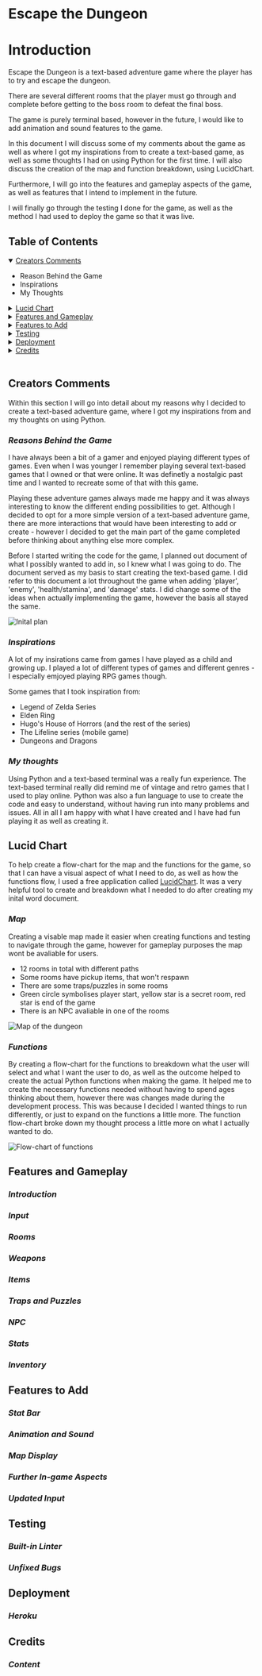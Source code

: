 
<!-- https://www.youtube.com/watch?v=lI6S2-icPHE&t=19s 
https://github.com/dante0527/TextBasedGame
https://www.youtube.com/watch?v=xHPmXArK6Tg&list=PL1-slM0ZOosXf2oQYZpTRAoeuo0TPiGpm&index=2
https://www.youtube.com/watch?v=Mq_bN1kZ71U&list=PLES3Y8j562C2ncjly27QLCz3TWuFlzKVq&index=5
https://linuxhint.com/colorama-python/
https://stackoverflow.com/questions/1413540/showing-an-image-from-console-in-python
CHECK AND WRITE README
using slack
-->
# **Escape the Dungeon**

# **Introduction**
Escape the Dungeon is a text-based adventure game where the player has to try and escape the dungeon. 

There are several different rooms that the player must go through and complete before getting to the boss room to defeat the final boss.

The game is purely terminal based, however in the future, I would like to add animation and sound features to the game.

In this document I will discuss some of my comments about the game as well as where I got my inspirations from to create a text-based game, as well as some thoughts I had on using Python for the first time. I will also discuss the creation of the map and function breakdown, using LucidChart.

Furthermore, I will go into the features and gameplay aspects of the game, as well as features that I intend to implement in the future. 

I will finally go through the testing I done for the game, as well as the method I had used to deploy the game so that it was live.

## **Table of Contents**
<details open>
<summary><a href="#creators-comments">Creators Comments</a></summary>
<ul>
<li>Reason Behind the Game</li>
<li>Inspirations</li>
<li>My Thoughts</li>
</ul>
</details>
<details>
<summary><a href="#lucid-chart">Lucid Chart</a></summary>
<ul>
<li>Map</li>
<li>Functions</li>
</ul>
</details>
<details>
<summary><a href="#features-and-gameplay">Features and Gameplay</a></summary>
<ul>
<li>Introduction</li>
<li>Input</li>
<li>Rooms</li>
<li>Weapons</li>
<li>Items</li>
<li>Traps and Puzzles</li>
<li>NPC</li>
<li>Stats</li>
<li>Inventory</li>
</ul>
</details>
<details>
<summary><a href="#features-to-add">Features to Add</a></summary>
<ul>
<li>Stat Bar</li>
<li>Animation and Sound</li>
<li>Map Display</li>
<li>Further In-game Aspects</li> 
<li>Updated Input</li>
</ul>
</details>
<details>
<summary><a href="#testing">Testing</a></summary>
<ul>
<li>Built-in Linter</li>
<li>Player testing</li>
<li>Unfixed Bugs</li>
</ul>
</details>
<details>
<summary><a href="#deployment">Deployment</a></summary>
<ul>
<li>Heroku</li>
</ul>
</details>
<details>
<summary><a href="#credits">Credits</a></summary>
<ul>
<li>Content</li>
</ul>
</details>

<br>

## **Creators Comments**
Within this section I will go into detail about my reasons why I decided to create a text-based adventure game, where I got my inspirations from and my thoughts on using Python.
### ***Reasons Behind the Game***
I have always been a bit of a gamer and enjoyed playing different types of games. Even when I was younger I remember playing several text-based games that I owned or that were online. It was definetly a nostalgic past time and I wanted to recreate some of that with this game. 

Playing these adventure games always made me happy and it was always interesting to know the different ending possibilities to get. Although I decided to opt for a more simple version of a text-based adventure game, there are more interactions that would have been interesting to add or create - however I decided to get the main part of the game completed before thinking about anything else more complex.

Before I started writing the code for the game, I planned out document of what I possibly wanted to add in, so I knew what I was going to do. The document served as my basis to start creating the text-based game. I did refer to this document a lot throughout the game when adding 'player', 'enemy', 'health/stamina', and 'damage' stats. I did change some of the ideas when actually implementing the game, however the basis all stayed the same.

<img src="readme-images/word-doc.png" alt="Inital plan">

### ***Inspirations***
A lot of my insirations came from games I have played as a child and growing up. I played a lot of different types of games and different genres - I especially emjoyed playing RPG games though. 

Some games that I took inspiration from:
* Legend of Zelda Series
* Elden Ring
* Hugo's House of Horrors (and the rest of the series)
* The Lifeline series (mobile game)
* Dungeons and Dragons

### ***My thoughts***
Using Python and a text-based terminal was a really fun experience. The text-based terminal really did remind me of vintage and retro games that I used to play online. Python was also a fun language to use to create the code and easy to understand, without having run into many problems and issues. All in all I am happy with what I have created and I have had fun playing it as well as creating it.

## **Lucid Chart**
To help create a flow-chart for the map and the functions for the game, so that I can have a visual aspect of what I need to do, as well as how the functions flow, I used a free application called [LucidChart](https://lucid.app/documents#/dashboard). It was a very helpful tool to create and breakdown what I needed to do after creating my inital word document.

### ***Map***
Creating a visable map made it easier when creating functions and testing to navigate through the game, however for gameplay purposes the map wont be avaliable for users.

* 12 rooms in total with different paths 
* Some rooms have pickup items, that won't respawn
* There are some traps/puzzles in some rooms
* Green circle symbolises player start, yellow star is a secret room, red star is end of the game
* There is an NPC avaliable in one of the rooms

<img src="readme-images/Map.png" alt="Map of the dungeon">

### ***Functions***
By creating a flow-chart for the functions to breakdown what the user will select and what I want the user to do, as well as the outcome helped to create the actual Python functions when making the game. It helped me to create the necessary functions needed without having to spend ages thinking about them, however there was changes made during the development process. This was because I decided I wanted things to run differently, or just to expand on the functions a little more. The function flow-chart broke down my thought process a little more on what I actually wanted to do.

<img src="readme-images/Functions.png" alt="Flow-chart of functions">

## **Features and Gameplay**
### ***Introduction***
### ***Input***
### ***Rooms***
### ***Weapons***
### ***Items***
### ***Traps and Puzzles***
### ***NPC***
### ***Stats***
### ***Inventory***

## **Features to Add**
### ***Stat Bar***
### ***Animation and Sound***
### ***Map Display***
### ***Further In-game Aspects***
### ***Updated Input***

## **Testing**
### ***Built-in Linter***
### ***Unfixed Bugs***

## **Deployment**
### ***Heroku***

## **Credits**
### ***Content***